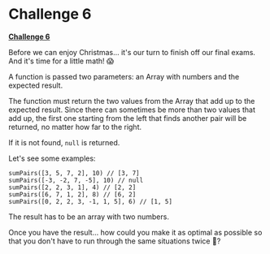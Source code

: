 # Challenge 6

 **[Challenge 6](https://adventjs.dev/challenges/06)** 
 





Before we can enjoy Christmas... it's our turn to finish off our final exams. And it's time for a little math! 😱

A function is passed two parameters: an Array with numbers and the expected result.

The function must return the two values from the Array that add up to the expected result. Since there can sometimes be more than two values that add up, the first one starting from the left that finds another pair will be returned, no matter how far to the right.

If it is not found, `null` is returned.

Let's see some examples:
```
sumPairs([3, 5, 7, 2], 10) // [3, 7]
sumPairs([-3, -2, 7, -5], 10) // null
sumPairs([2, 2, 3, 1], 4) // [2, 2]
sumPairs([6, 7, 1, 2], 8) // [6, 2]
sumPairs([0, 2, 2, 3, -1, 1, 5], 6) // [1, 5]
```

The result has to be an array with two numbers.

Once you have the result... how could you make it as optimal as possible so that you don't have to run through the same situations twice 🤔?